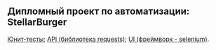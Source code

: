 ## Дипломный проект по автоматизации: StellarBurger
[Юнит-тесты](https://github.com/Romanneq/Diplom_1);
[API (библиотека requests)](https://github.com/Romanneq/Diplom_2);
[UI (фреймворк - selenium)](https://github.com/Romanneq/Diplom_3).
